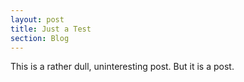 ```yaml
---
layout: post
title: Just a Test
section: Blog
---
```


This is a rather dull, uninteresting post. But it is a post.
